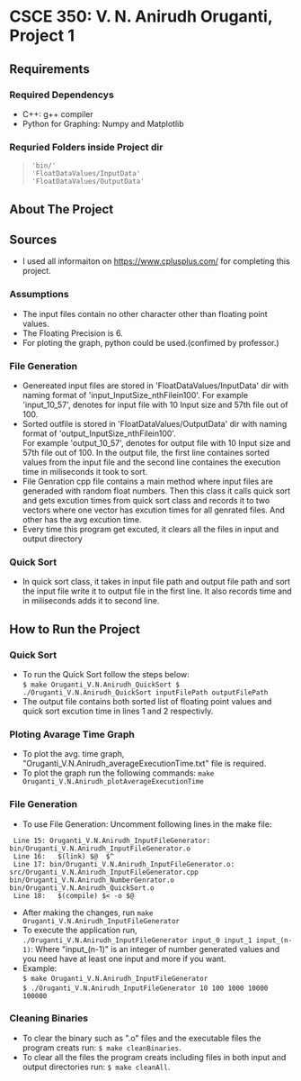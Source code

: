 # CSCE 350: V. N. Anirudh Oruganti, Project 1 

## Requirements 

### Required Dependencys

- C++: g++ compiler <br />
- Python for Graphing: Numpy and Matplotlib <br />


### Requried Folders inside Project dir
 
> `'bin/'` <br />
> `'FloatDataValues/InputData'` <br />
> `'FloatDataValues/OutputData'` <br />


## About The Project

## Sources
- I used all informaiton on https://www.cplusplus.com/ for completing this project.

### Assumptions

- The input files contain no other character other than floating point values.
- The Floating Precision is 6.
- For ploting the graph, python could be used.(confimed by professor.)

### File Generation

- Genereated input files are stored in 'FloatDataValues/InputData' dir with naming format of 'input_InputSize_nthFilein100'. For example 'input_10_57', denotes for input file with 10 Input size and 57th file out of 100.<br />
- Sorted outfile is stored in 'FloatDataValues/OutputData' dir with naming format of 'output_InputSize_nthFilein100'. <br />
For example 'output_10_57', denotes for output file with 10 Input size and 57th file out of 100. In the output file, the first line containes sorted values from the input file and the second line containes the execution time in miliseconds it took to sort. <br />
- File Genration cpp file contains a main method where input files are generaded with random float numbers. Then this class it calls quick sort and gets excution times from quick sort class and records it to two vectors where one vector has excution times for all genrated files. And other has the avg excution time. <br />
- Every time this program get excuted, it clears all the files in input and output directory <br />

### Quick Sort
- In quick sort class, it takes in input file path and output file path and sort the input file write it to output file in the first line. It also records time and in miliseconds adds it to second line. 


## How to Run the Project

### Quick Sort
- To run the Quick Sort follow the steps below: <br />
 		`$ make Oruganti_V.N.Anirudh_QuickSort
 		 $ ./Oruganti_V.N.Anirudh_QuickSort inputFilePath outputFilePath`
- The output file contains both sorted list of floating point values and quick sort excution time in lines 1 and 2 respectivly. 

### Ploting Avarage Time Graph
- To plot the avg. time graph, "Oruganti_V.N.Anirudh_averageExecutionTime.txt" file is required.
- To plot the graph run the following commands: `make Oruganti_V.N.Anirudh_plotAverageExecutionTime`

### File Generation
- To use File Generation: Uncomment following lines in the make file: <br />
>
	 Line 15: Oruganti_V.N.Anirudh_InputFileGenerator: bin/Oruganti_V.N.Anirudh_InputFileGenerator.o
	 Line 16: 	$(link) $@  $^ 
	 Line 17: bin/Oruganti_V.N.Anirudh_InputFileGenerator.o: src/Oruganti_V.N.Anirudh_InputFileGenerator.cpp  bin/Oruganti_V.N.Anirudh_NumberGenrator.o bin/Oruganti_V.N.Anirudh_QuickSort.o 
	 Line 18: 	$(compile) $< -o $@
- After making the changes, run `make Oruganti_V.N.Anirudh_InputFileGenerator` <br />
- To execute the application run, `./Oruganti_V.N.Anirudh_InputFileGenerator input_0 input_1 input_(n-1)`: Where "input_(n-1)" is an integer of number generated values and you need have at least one input and more if you want. <br />
- Example: <br /> 
	`$ make Oruganti_V.N.Anirudh_InputFileGenerator` <br />
	`$ ./Oruganti_V.N.Anirudh_InputFileGenerator 10 100 1000 10000 100000` <br />

### Cleaning Binaries 

- To clear the binary such as ".o" files and the executable files the program creats run: `$ make cleanBinaries`.
- To clear all the files the program creats including files in both input and output directories run: `$ make cleanAll`.


